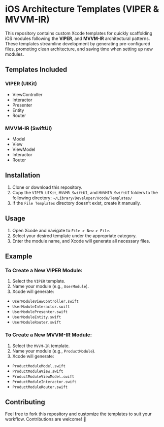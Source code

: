 # iOS Architecture Templates (VIPER & MVVM-IR)

This repository contains custom Xcode templates for quickly scaffolding iOS modules following the **VIPER**, and **MVVM-IR** architectural patterns. These templates streamline development by generating pre-configured files, promoting clean architecture, and saving time when setting up new modules.

## Templates Included

### VIPER (UIKit)
- ViewController  
- Interactor  
- Presenter  
- Entity  
- Router  

### MVVM-IR (SwiftUI)
- Model  
- View  
- ViewModel  
- Interactor  
- Router  

## Installation

1. Clone or download this repository.
2. Copy the `VIPER_UIKit`, `MVVMR_SwiftUI`, and `MVVMIR_SwiftUI` folders to the following directory:
`~/Library/Developer/Xcode/Templates/`
3. If the `File Templates` directory doesn’t exist, create it manually.

## Usage

1. Open Xcode and navigate to `File > New > File`.
2. Select your desired template under the appropriate category.
3. Enter the module name, and Xcode will generate all necessary files.

## Example

### To Create a New **VIPER Module**:
1. Select the `VIPER` template.
2. Name your module (e.g., `UserModule`).
3. Xcode will generate:
- `UserModuleViewController.swift`
- `UserModuleInteractor.swift`
- `UserModulePresenter.swift`
- `UserModuleEntity.swift`
- `UserModuleRouter.swift`

### To Create a New **MVVM-IR Module**:
1. Select the `MVVM-IR` template.
2. Name your module (e.g., `ProductModule`).
3. Xcode will generate:
- `ProductModuleModel.swift`
- `ProductModuleView.swift`
- `ProductModuleViewModel.swift`
- `ProductModuleInteractor.swift`
- `ProductModuleRouter.swift`

## Contributing

Feel free to fork this repository and customize the templates to suit your workflow. Contributions are welcome! 🎉
